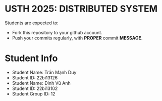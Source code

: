 USTH 2025: DISTRIBUTED SYSTEM
=====================================================

Students are expected to:
* Fork this repository to your github account.
* Push your commits regularly, with **PROPER** commit **MESSAGE**.


Student Info
=========================

* Student Name: Trần Mạnh Duy
* Student ID: 22bi13126
* Student Name: Đinh Vũ Anh
* Student ID: 22bi13102
* Student Group ID: 12
